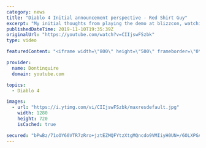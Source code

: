 ```yaml
---
category: news
title: "Diablo 4 Initial announcement perspective - Red Shirt Guy"
excerpt: "My initial thoughts from playing the demo at blizzcon, watching the developer interviews, and listening to the wacky Q&A from the systems and features panel."
publishedDateTime: 2019-11-10T19:35:39Z
originalUrl: "https://youtube.com/watch?v=CIIjswFSzbk"
type: video

featuredContent: "<iframe width=\"800\" height=\"500\" frameborder=\"0\" src=\"https://www.youtube.com/embed/CIIjswFSzbk\" allow=\"accelerometer; autoplay; encrypted-media; gyroscope; picture-in-picture\" allowfullscreen></iframe>"

provider:
  name: Dontinquire
  domain: youtube.com

topics:
  - Diablo 4

images:
  - url: "https://i.ytimg.com/vi/CIIjswFSzbk/maxresdefault.jpg"
    width: 1280
    height: 720
    isCached: true

secured: "bPwBz/71oOY60VTR7zRro+jztEZMQFYtzXtgMQncdo9VMIiyH0UN+/6OLXPGAPhZM17PZ8D2e3HHyE7B0jMGmD7SNQ+liCYvYA0ZntVS5IrtXwzOIRWAQ8SOWr4/vsBeSJzmaM0qCwVxSU2l6gi92H+ws1HwJTc88GBKJsNb50+i2rg6CrTCu+Inq5sIA0OmwGhsrpOOo+9LZGXLVJTaS0dkwma1T0BsmZhYce949GhfRcA0ugormr4A7k+8N+Qr7JAM1kO37a//8U7N76femK3e7+en1vfsRXqUcw35o01O/VuiyUQh4ADmkIhM9hNgUuaEk/q+VyRsVoLsp3aKuGwnjxA+rMpZ/Zp6L4PuhCiHDMiovs+9paBzpRZD4rXxhLop8OvVa8dphpeDkkEq/YVETE6fNbNA2nnFEhfwTCY9mlQwPTFWMq3Xm+dP9bVS;vXDYAP0admybGtFRzdsvqQ=="
---
```


